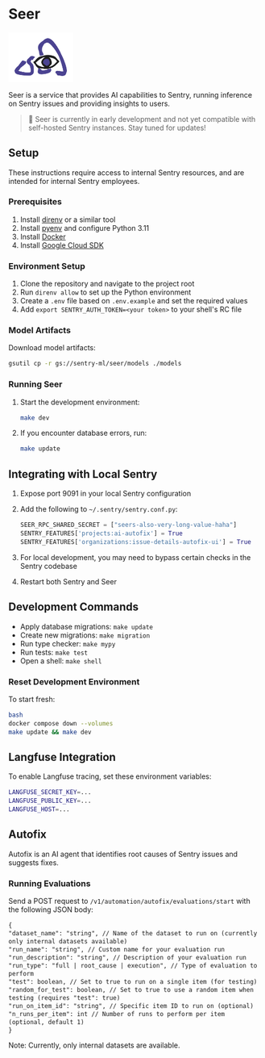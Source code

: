 
# Seer

<img src="seer.png" alt="Seer Logo" width="128">

Seer is a service that provides AI capabilities to Sentry, running inference on Sentry issues and providing insights to users.

> 📣 Seer is currently in early development and not yet compatible with self-hosted Sentry instances. Stay tuned for updates!

## Setup

These instructions require access to internal Sentry resources, and are intended for internal Sentry employees.

### Prerequisites

1. Install [direnv](https://direnv.net/) or a similar tool
2. Install [pyenv](https://github.com/pyenv/pyenv) and configure Python 3.11
3. Install [Docker](https://www.docker.com/get-started)
4. Install [Google Cloud SDK](https://cloud.google.com/sdk/docs/install)

### Environment Setup

1. Clone the repository and navigate to the project root
2. Run `direnv allow` to set up the Python environment
3. Create a `.env` file based on `.env.example` and set the required values
4. Add `export SENTRY_AUTH_TOKEN=<your token>` to your shell's RC file

### Model Artifacts

Download model artifacts:

```bash
gsutil cp -r gs://sentry-ml/seer/models ./models
```


### Running Seer

1. Start the development environment:

   ```bash
   make dev
   ```

2. If you encounter database errors, run:

   ```bash
   make update
   ```

## Integrating with Local Sentry

1. Expose port 9091 in your local Sentry configuration
2. Add the following to `~/.sentry/sentry.conf.py`:

   ```python
   SEER_RPC_SHARED_SECRET = ["seers-also-very-long-value-haha"]
   SENTRY_FEATURES['projects:ai-autofix'] = True
   SENTRY_FEATURES['organizations:issue-details-autofix-ui'] = True
   ```

3. For local development, you may need to bypass certain checks in the Sentry codebase
4. Restart both Sentry and Seer

## Development Commands

- Apply database migrations: `make update`
- Create new migrations: `make migration`
- Run type checker: `make mypy`
- Run tests: `make test`
- Open a shell: `make shell`

### Reset Development Environment

To start fresh:

```bash
bash
docker compose down --volumes
make update && make dev
```

## Langfuse Integration

To enable Langfuse tracing, set these environment variables:

```bash
LANGFUSE_SECRET_KEY=...
LANGFUSE_PUBLIC_KEY=...
LANGFUSE_HOST=...
```

## Autofix

Autofix is an AI agent that identifies root causes of Sentry issues and suggests fixes.

### Running Evaluations

Send a POST request to `/v1/automation/autofix/evaluations/start` with the following JSON body:

```jsonc
{
"dataset_name": "string", // Name of the dataset to run on (currently only internal datasets available)
"run_name": "string", // Custom name for your evaluation run
"run_description": "string", // Description of your evaluation run
"run_type": "full | root_cause | execution", // Type of evaluation to perform
"test": boolean, // Set to true to run on a single item (for testing)
"random_for_test": boolean, // Set to true to use a random item when testing (requires "test": true)
"run_on_item_id": "string", // Specific item ID to run on (optional)
"n_runs_per_item": int // Number of runs to perform per item (optional, default 1)
}
```

Note: Currently, only internal datasets are available.
